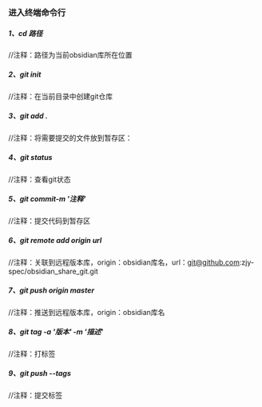 ### 进入终端命令行



##### 1、cd 路径
//注释：路径为当前obsidian库所在位置

##### 2、git init
//注释：在当前目录中创建git仓库

##### 3、git add .
//注释：将需要提交的文件放到暂存区：

##### 4、git status
//注释：查看git状态

##### 5、git commit-m '注释'
//注释：提交代码到暂存区

##### 6、git remote add origin url
//注释：关联到远程版本库，origin：obsidian库名，url：git@github.com:zjy-spec/obsidian_share_git.git

##### 7、git push origin master
//注释：推送到远程版本库，origin：obsidian库名

##### 8、git tag -a '版本' -m '描述'
//注释：打标签

##### 9、git push --tags
//注释：提交标签
